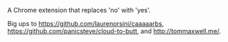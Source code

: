 A Chrome extension that replaces 'no' with 'yes'.

Big ups to https://github.com/laurenorsini/caaaaarbs, https://github.com/panicsteve/cloud-to-butt, and http://tommaxwell.me/.
